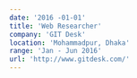 ```yaml
---
date: '2016 -01-01'
title: 'Web Researcher'
company: 'GIT Desk'
location: 'Mohammadpur, Dhaka'
range: 'Jan - Jun 2016'
url: 'http://www.gitdesk.com/'
---
```

